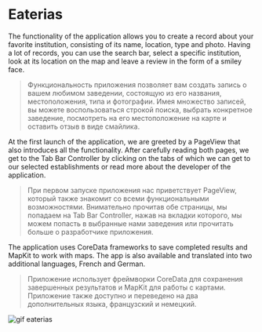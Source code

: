 # Eaterias

The functionality of the application allows you to create a record about your favorite institution, consisting of its name, location, type and photo. Having a lot of records, you can use the search bar, select a specific institution, look at its location on the map and leave a review in the form of a smiley face.

> Функциональность приложения позволяет вам создать запись о вашем любимом заведении, состоящую из его названия, местоположения, типа и фотографии. Имея множество записей, вы можете воспользоваться строкой поиска, выбрать конкретное заведение, посмотреть на его местоположение на карте и оставить отзыв в виде смайлика.

At the first launch of the application, we are greeted by a PageView that also introduces all the functionality. After carefully reading both pages, we get to the Tab Bar Controller by clicking on the tabs of which we can get to our selected establishments or read more about the developer of the application.

> При первом запуске приложения нас приветствует PageView, который также знакомит со всеми функциональными возможностями. Внимательно прочитав обе страницы, мы попадаем на Tab Bar Controller, нажав на вкладки которого, мы можем попасть в выбранные нами заведения или прочитать больше о разработчике приложения.

The application uses CoreData frameworks to save completed results and MapKit to work with maps. The app is also available and translated into two additional languages, French and German.

> Приложение использует фреймворки CoreData для сохранения завершенных результатов и MapKit для работы с картами. Приложение также доступно и переведено на два дополнительных языка, французский и немецкий.
 
![gif eaterias](https://github.com/lcorinna/Eaterias/blob/main/Eaterias.gif)
